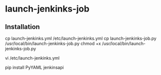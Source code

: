 # launch-jenkinks-job

## Installation

cp launch-jenkinks.yml /etc/launch-jenkinks.yml
cp launch-jenkinks-job.py /usr/local/bin/launch-jenkinks-job.py
chmod +x /usr/local/bin/launch-jenkinks-job.py

vi /etc/launch-jenkinks.yml

pip install PyYAML jenkinsapi

